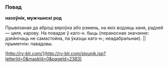 ### Повад
**назоўнік, мужчынскі род**

Прывязаная да аброці вяроўка або рэмень, на якіх водзяць каня, радзей — цяля, карову. На повадзе ў каго-н. быць (пераноснае значэнне: дзейнічаць не самастойна, па ўказцы каго-н.; неадабральнае). || прыметнік: павадовы.

<a rel="author">[http://rv-blr.com/](http://rv-blr.com/slounik.jsp?letterId=0&maskId=0&pageId=2383)</a>
